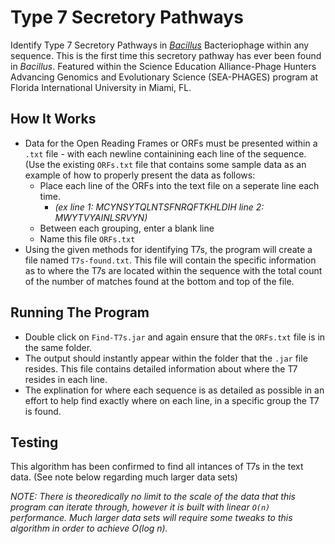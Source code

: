 # Type 7 Secretory Pathways
Identify Type 7 Secretory Pathways in [*Bacillus*](https://www.ncbi.nlm.nih.gov/books/NBK7699/) Bacteriophage within any sequence. This is the first time this secretory pathway has ever been found in *Bacillus*. Featured within the Science Education Alliance-Phage Hunters Advancing Genomics and Evolutionary Science (SEA-PHAGES) program at Florida International University in Miami, FL.

## How It Works
- Data for the Open Reading Frames or ORFs must be presented within a `.txt` file - with each newline containining each line of the sequence. (Use the existing `ORFs.txt` file that contains some sample data as an example of how to properly present the data as follows:
  - Place each line of the ORFs into the text file on a seperate line each time. 
    - *(ex line 1: MCYNSYTQLNTSFNRQFTKHLDIH line 2: MWYTVYAINLSRVYN)*
  - Between each grouping, enter a blank line
  - Name this file `ORFs.txt`
- Using the given methods for identifying T7s, the program will create a file named `T7s-found.txt`. This file will contain the specific information as to where the T7s are located within the sequence with the total count of the number of matches found at the bottom and top of the file. 

## Running The Program
- Double click on `Find-T7s.jar` and again ensure that the `ORFs.txt` file is in the same folder.
- The output should instantly appear within the folder that the `.jar` file resides. This file contains detailed information about where the T7 resides in each line. 
- The explination for where each sequence is as detailed as possible in an effort to help find exactly where on each line, in a specific group the T7 is found.

## Testing
This algorithm has been confirmed to find all intances of T7s in the text data. (See note below regarding much larger data sets)

*NOTE: There is theoredically no limit to the scale of the data that this program can iterate through, however it is built with linear `O(n)` performance. Much larger data sets will require some tweaks to this algorithm in order to achieve O(log n).*
